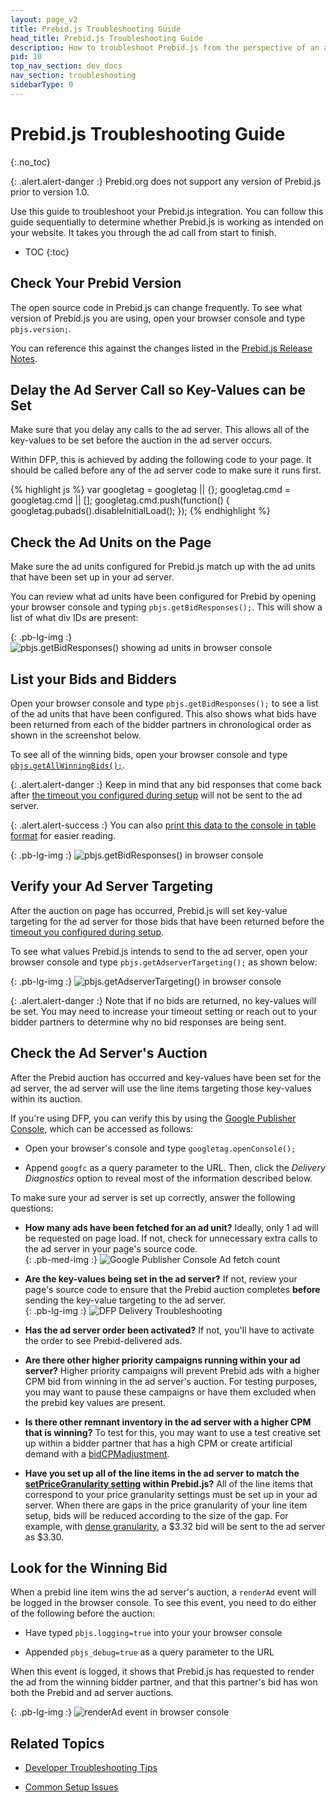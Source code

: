 ```yaml
---
layout: page_v2
title: Prebid.js Troubleshooting Guide
head_title: Prebid.js Troubleshooting Guide
description: How to troubleshoot Prebid.js from the perspective of an ad call from start to finish.
pid: 10
top_nav_section: dev_docs
nav_section: troubleshooting
sidebarType: 0
---
```


<div class="bs-docs-section" markdown="1">

# Prebid.js Troubleshooting Guide
{:.no_toc}

{: .alert.alert-danger :}
Prebid.org does not support any version of Prebid.js prior to version 1.0.

Use this guide to troubleshoot your Prebid.js integration. You can follow this guide sequentially to determine whether Prebid.js is working as intended on your website. It takes you through the ad call from start to finish.

* TOC
{:toc}

## Check Your Prebid Version

The open source code in Prebid.js can change frequently. To see what version of Prebid.js you are using, open your browser console and type `pbjs.version;`.

You can reference this against the changes listed in the [Prebid.js Release Notes](https://github.com/prebid/Prebid.js/releases).

## Delay the Ad Server Call so Key-Values can be Set

Make sure that you delay any calls to the ad server. This allows all of the key-values to be set before the auction in the ad server occurs.

Within DFP, this is achieved by adding the following code to your page.  It should be called before any of the ad server code to make sure it runs first.

{% highlight js %}
var googletag = googletag || {};
googletag.cmd = googletag.cmd || [];
googletag.cmd.push(function() {
     googletag.pubads().disableInitialLoad();
});
{% endhighlight %}

## Check the Ad Units on the Page

Make sure the ad units configured for Prebid.js match up with the ad units that have been set up in your ad server.

You can review what ad units have been configured for Prebid by opening your browser console and typing `pbjs.getBidResponses();`. This will show a list of what div IDs are present:

{: .pb-lg-img :}
![pbjs.getBidResponses() showing ad units in browser console]({{site.github.url}}/assets/images/overview/prebid-troubleshooting-guide/ad-units.png "pbjs.getBidResponses() showing ad units in browser console")

## List your Bids and Bidders

Open your browser console and type `pbjs.getBidResponses();` to see a list of the ad units that have been configured.  This also shows what bids have been returned from each of the bidder partners in chronological order as shown in the screenshot below.

To see all of the winning bids, open your browser console and type [`pbjs.getAllWinningBids();`]({{site.baseurl}}/dev-docs/publisher-api-reference.html#module_pbjs.getAllWinningBids).

{: .alert.alert-danger :}
Keep in mind that any bid responses that come back after [the timeout you configured during setup]({{site.github.url}}/dev-docs/getting-started.html#set-the-ad-server-timeout) will not be sent to the ad server.

{: .alert.alert-success :}
You can also [print this data to the console in table format]({{site.baseurl}}/dev-docs/troubleshooting-tips.html#see-all-bids-in-the-console) for easier reading.

{: .pb-lg-img :}
![pbjs.getBidResponses() in browser console]({{site.github.url}}/assets/images/overview/prebid-troubleshooting-guide/bids.png "pbjs.getBidResponses()")

## Verify your Ad Server Targeting

After the auction on page has occurred, Prebid.js will set key-value targeting for the ad server for those bids that have been returned before the [timeout you configured during setup]({{site.github.url}}/dev-docs/getting-started.html#set-the-ad-server-timeout).

To see what values Prebid.js intends to send to the ad server, open your browser console and type `pbjs.getAdserverTargeting();` as shown below:

{: .pb-lg-img :}
![pbjs.getAdserverTargeting() in browser console]({{site.github.url}}/assets/images/overview/prebid-troubleshooting-guide/ad-server-target.png "pbjs.getAdserverTargeting()")

{: .alert.alert-danger :}
Note that if no bids are returned, no key-values will be set. You may need to increase your timeout setting or reach out to your bidder partners to determine why no bid responses are being sent.

## Check the Ad Server's Auction

After the Prebid auction has occurred and key-values have been set for the ad server, the ad server will use the line items targeting those key-values within its auction.

If you're using DFP, you can verify this by using the [Google Publisher Console](https://support.google.com/dfp_sb/answer/2462712?hl=en), which can be accessed as follows:

+ Open your browser's console and type `googletag.openConsole();`

+ Append `googfc` as a query parameter to the URL.  Then, click the *Delivery Diagnostics* option to reveal most of the information described below.

To make sure your ad server is set up correctly, answer the following questions:

+ **How many ads have been fetched for an ad unit?** Ideally, only 1 ad will be requested on page load. If not, check for unnecessary extra calls to the ad server in your page's source code.  
  {: .pb-med-img :}
  ![Google Publisher Console Ad fetch count]({{site.github.url}}/assets/images/overview/prebid-troubleshooting-guide/ad-server-1.png "Google Publisher Console Ad fetch count")

+ **Are the key-values being set in the ad server?** If not, review your page's source code to ensure that the Prebid auction completes **before** sending the key-value targeting to the ad server.  
  {: .pb-lg-img :}
  ![DFP Delivery Troubleshooting]({{site.github.url}}/assets/images/overview/prebid-troubleshooting-guide/ad-server-2.png "DFP Delivery Troubleshooting")

+ **Has the ad server order been activated?** If not, you'll have to activate the order to see Prebid-delivered ads.

+ **Are there other higher priority campaigns running within your ad server?** Higher priority campaigns will prevent Prebid ads with a higher CPM bid from winning in the ad server's auction. For testing purposes, you may want to pause these campaigns or have them excluded when the prebid key values are present.

+ **Is there other remnant inventory in the ad server with a higher CPM that is winning?** To test for this, you may want to use a test creative set up within a bidder partner that has a high CPM or create artificial demand with a [bidCPMadjustment]({{site.github.url}}/dev-docs/publisher-api-reference.html#module_pbjs.bidderSettings).

+ **Have you set up all of the line items in the ad server to match the [setPriceGranularity setting]({{site.github.url}}/dev-docs/examples/custom-price-buckets.html) within Prebid.js?**  All of the line items that correspond to your price granularity settings must be set up in your ad server.  When there are gaps in the price granularity of your line item setup, bids will be reduced according to the size of the gap.  For example, with [dense granularity]({{site.github.url}}/dev-docs/publisher-api-reference.html#dense-granularity), a $3.32 bid will be sent to the ad server as $3.30.

## Look for the Winning Bid

When a prebid line item wins the ad server's auction, a `renderAd` event will be logged in the browser console. To see this event, you need to do either of the following before the auction:

+ Have typed `pbjs.logging=true` into your your browser console

+ Appended `pbjs_debug=true` as a query parameter to the URL

When this event is logged, it shows that Prebid.js has requested to render the ad from the winning bidder partner, and that this partner's bid has won both the Prebid and ad server auctions.

{: .pb-lg-img :}
![renderAd event in browser console]({{site.github.url}}/assets/images/overview/prebid-troubleshooting-guide/render-ad.png "renderAd event in browser console")

## Related Topics

+ [Developer Troubleshooting Tips]({{site.github.url}}/dev-docs/troubleshooting-tips.html)

+ [Common Setup Issues]({{site.github.url}}/dev-docs/common-issues.html)

</div>
